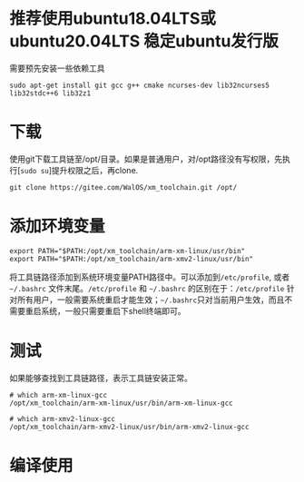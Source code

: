 # 推荐使用ubuntu18.04LTS或 ubuntu20.04LTS 稳定ubuntu发行版
需要预先安装一些依赖工具

    sudo apt-get install git gcc g++ cmake ncurses-dev lib32ncurses5 lib32stdc++6 lib32z1

# 下载
使用git下载工具链至/opt/目录。如果是普通用户，对/opt路径没有写权限，先执行[`sudo su`]提升权限之后，再clone.

    git clone https://gitee.com/WalOS/xm_toolchain.git /opt/

# 添加环境变量

    export PATH="$PATH:/opt/xm_toolchain/arm-xm-linux/usr/bin"
    export PATH="$PATH:/opt/xm_toolchain/arm-xmv2-linux/usr/bin"

将工具链路径添加到系统环境变量PATH路径中。可以添加到`/etc/profile`, 或者`~/.bashrc` 文件末尾。`/etc/profile` 和 `~/.bashrc` 的区别在于：`/etc/profile` 针对所有用户，一般需要系统重启才能生效；`~/.bashrc`只对当前用户生效，而且不需要重启系统，一般只需要重启下shell终端即可。

# 测试
如果能够查找到工具链路径，表示工具链安装正常。

    # which arm-xm-linux-gcc
    /opt/xm_toolchain/arm-xm-linux/usr/bin/arm-xm-linux-gcc

    # which arm-xmv2-linux-gcc
    /opt/xm_toolchain/arm-xmv2-linux/usr/bin/arm-xmv2-linux-gcc

# 编译使用

